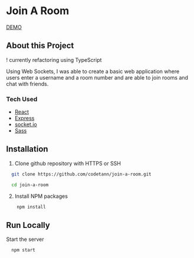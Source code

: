 # Join A Room

[DEMO](https://join-a-room-app.herokuapp.com//)

## About this Project

! currently refactoring using TypeScript

Using Web Sockets, I was able to create a basic web application where users enter a username and a room number and are able to join rooms and chat with friends.

### Tech Used

- [React](https://reactjs.org/)
- [Express](https://expressjs.com/)
- [socket.io](https://socket.io/)
- [Sass](https://sass-lang.com/)

## Installation

1. Clone github repository with HTTPS or SSH

```bash
  git clone https://github.com/codetann/join-a-room.git

  cd join-a-room
```

2. Install NPM packages

```bash
    npm install
```

## Run Locally

Start the server

```bash
  npm start
```

